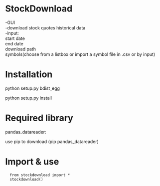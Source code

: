 # StockDownload
-GUI  
-download stock quotes historical data  
-input:  
  start date  
  end date  
  download path  
  symbols(choose from a listbox or import a symbol file in .csv or by input)


# Installation

python setup.py bdist_egg  

python setup.py install  


# Required library

pandas_datareader:  

use pip to download (pip pandas_datareader)

# Import & use

<pre><code>  from stockdownload import *  
  stockdownload()
</code></pre>
